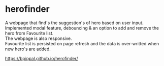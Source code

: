 # herofinder
A webpage that find's the suggestion's of hero based on user input.
<br>
Implemented modal feature, debouncing & an option to add and remove the hero from Favourite list.
<br>
The webpage is also responsive.
<br>
Favourite list is persisted on page refresh and the data is over-writted when new hero's are added.


https://bpippal.github.io/herofinder/
